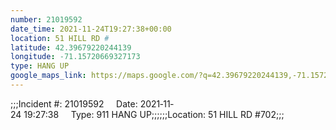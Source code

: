 ```yaml
---
number: 21019592
date_time: 2021-11-24T19:27:38+00:00
location: 51 HILL RD #
latitude: 42.39679220244139
longitude: -71.15720669327173
type: HANG UP
google_maps_link: https://maps.google.com/?q=42.39679220244139,-71.15720669327173
---
```


;;;Incident #: 21019592     Date: 2021‐11‐24 19:27:38     Type: 911 HANG UP;;;;;;Location: 51 HILL RD #702;;;
